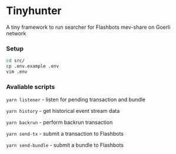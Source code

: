 # Tinyhunter

A tiny framework to run searcher for Flashbots mev-share on Goerli network

### Setup

```sh
cd src/
cp .env.example .env
vim .env
```

### Avaliable scripts

`yarn listener` - listen for pending transaction and bundle

`yarn history` - get historical event stream data

`yarn backrun` - perform backrun transaction

`yarn send-tx` - submit a transaction to Flashbots

`yarn send-bundle` - submit a bundle to Flashbots

